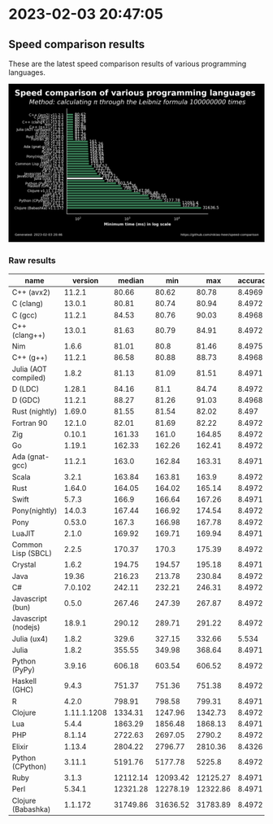 # 2023-02-03 20:47:05

## Speed comparison results

These are the latest speed comparison results of various programming languages.

![plot](../assets/2023-02-03T204705/combined_results.png "Speed comparison of programming languages")

### Raw results

| name                 | version     | median   | min      | max      | accuracy |
| -------------------- | ----------- | -------- | -------- | -------- | -------- |
| C++ (avx2)           | 11.2.1      | 80.66    | 80.62    | 80.78    | 8.4969   |
| C (clang)            | 13.0.1      | 80.81    | 80.74    | 80.94    | 8.4972   |
| C (gcc)              | 11.2.1      | 84.53    | 80.76    | 90.03    | 8.4968   |
| C++ (clang++)        | 13.0.1      | 81.63    | 80.79    | 84.91    | 8.4972   |
| Nim                  | 1.6.6       | 81.01    | 80.8     | 81.46    | 8.4975   |
| C++ (g++)            | 11.2.1      | 86.58    | 80.88    | 88.73    | 8.4968   |
| Julia (AOT compiled) | 1.8.2       | 81.13    | 81.09    | 81.51    | 8.4971   |
| D (LDC)              | 1.28.1      | 84.16    | 81.1     | 84.74    | 8.4972   |
| D (GDC)              | 11.2.1      | 88.27    | 81.26    | 91.03    | 8.4968   |
| Rust (nightly)       | 1.69.0      | 81.55    | 81.54    | 82.02    | 8.497    |
| Fortran 90           | 12.1.0      | 82.01    | 81.69    | 82.22    | 8.4972   |
| Zig                  | 0.10.1      | 161.33   | 161.0    | 164.85   | 8.4972   |
| Go                   | 1.19.1      | 162.33   | 162.26   | 162.41   | 8.4972   |
| Ada (gnat-gcc)       | 11.2.1      | 163.0    | 162.84   | 163.31   | 8.4971   |
| Scala                | 3.2.1       | 163.84   | 163.81   | 163.9    | 8.4972   |
| Rust                 | 1.64.0      | 164.05   | 164.02   | 165.14   | 8.4972   |
| Swift                | 5.7.3       | 166.9    | 166.64   | 167.26   | 8.4971   |
| Pony(nightly)        | 14.0.3      | 167.44   | 166.92   | 174.54   | 8.4972   |
| Pony                 | 0.53.0      | 167.3    | 166.98   | 167.78   | 8.4972   |
| LuaJIT               | 2.1.0       | 169.92   | 169.71   | 169.94   | 8.4971   |
| Common Lisp (SBCL)   | 2.2.5       | 170.37   | 170.3    | 175.39   | 8.4972   |
| Crystal              | 1.6.2       | 194.75   | 194.57   | 195.18   | 8.4971   |
| Java                 | 19.36       | 216.23   | 213.78   | 230.84   | 8.4972   |
| C#                   | 7.0.102     | 242.11   | 232.21   | 246.31   | 8.4972   |
| Javascript (bun)     | 0.5.0       | 267.46   | 247.39   | 267.87   | 8.4972   |
| Javascript (nodejs)  | 18.9.1      | 290.12   | 289.71   | 291.22   | 8.4972   |
| Julia (ux4)          | 1.8.2       | 329.6    | 327.15   | 332.66   | 5.534    |
| Julia                | 1.8.2       | 355.55   | 349.98   | 368.64   | 8.4971   |
| Python (PyPy)        | 3.9.16      | 606.18   | 603.54   | 606.52   | 8.4972   |
| Haskell (GHC)        | 9.4.3       | 751.37   | 751.36   | 751.38   | 8.4972   |
| R                    | 4.2.0       | 798.91   | 798.58   | 799.31   | 8.4971   |
| Clojure              | 1.11.1.1208 | 1334.31  | 1247.96  | 1342.73  | 8.4972   |
| Lua                  | 5.4.4       | 1863.29  | 1856.48  | 1868.13  | 8.4971   |
| PHP                  | 8.1.14      | 2722.63  | 2697.05  | 2790.2   | 8.4972   |
| Elixir               | 1.13.4      | 2804.22  | 2796.77  | 2810.36  | 8.4326   |
| Python (CPython)     | 3.11.1      | 5191.76  | 5177.78  | 5225.8   | 8.4972   |
| Ruby                 | 3.1.3       | 12112.14 | 12093.42 | 12125.27 | 8.4971   |
| Perl                 | 5.34.1      | 12321.28 | 12278.19 | 12322.86 | 8.4971   |
| Clojure (Babashka)   | 1.1.172     | 31749.86 | 31636.52 | 31783.89 | 8.4972   |
